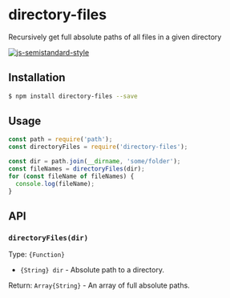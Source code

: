 # directory-files

Recursively get full absolute paths of all files in a given directory

[![js-semistandard-style](https://img.shields.io/badge/code%20style-semistandard-brightgreen.svg?style=flat-square)](https://github.com/Flet/semistandard)

## Installation

```bash
$ npm install directory-files --save
```

## Usage

```javascript
const path = require('path');
const directoryFiles = require('directory-files');

const dir = path.join(__dirname, 'some/folder');
const fileNames = directoryFiles(dir);
for (const fileName of fileNames) {
  console.log(fileName);
}
```

## API

### `directoryFiles(dir)`

Type: `{Function}`

* `{String} dir` - Absolute path to a directory.

Return: `Array{String}` - An array of full absolute paths.
